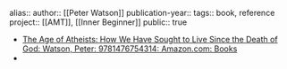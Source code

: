 alias::
author:: [[Peter Watson]] 
publication-year::
tags:: book, reference
project:: [[AMT]], [[Inner Beginner]] 
public:: true
- [The Age of Atheists: How We Have Sought to Live Since the Death of God: Watson, Peter: 9781476754314: Amazon.com: Books](https://www.amazon.com/Age-Atheists-Sought-Since-Death/dp/1476754314)
-